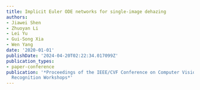 ```yaml
---
title: Implicit Euler ODE networks for single-image dehazing
authors:
- Jiawei Shen
- Zhuoyan Li
- Lei Yu
- Gui-Song Xia
- Wen Yang
date: '2020-01-01'
publishDate: '2024-04-20T02:22:34.017099Z'
publication_types:
- paper-conference
publication: '*Proceedings of the IEEE/CVF Conference on Computer Vision and Pattern
  Recognition Workshops*'
---
```

